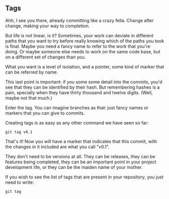 ## Tags

Ahh, I see you there, already committing like a crazy fella. Change after change, making your way to completion.

But life is not linear, is it? Sometimes, your work can deviate in different paths that you want to try before really knowing which of the paths you took is final. Maybe you need a fancy name to refer to the work that you're doing. Or maybe someone else needs to work on the same code base, but on a different set of changes than you.

What you want is a level of isolation, and a pointer, some kind of marker that can be referred by name.

This last point is important: if you some some detail into the commits, you'd see that they can be identified by their hash. But remembering hashes is a pain, specially when they have thirty thousand and twelve digits. (Well, maybe not that much.)

Enter the tag. You can imagine branches as that: just fancy names or markers that you can give to commits.

Creating tags is as easy as any other command we have seen so far:

```console
git tag v0.1
```

That's it! Now you will have a marker that indicates that this commit, with the changes in it included are what you call "v0.1".

They don't need to be versions at all. They can be releases, they can be features being completed, they can be an important point in your project development life, or they can be the maiden name of your mother.

If you wish to see the list of tags that are present in your repository, you just need to write:

```console
git tag
```

 